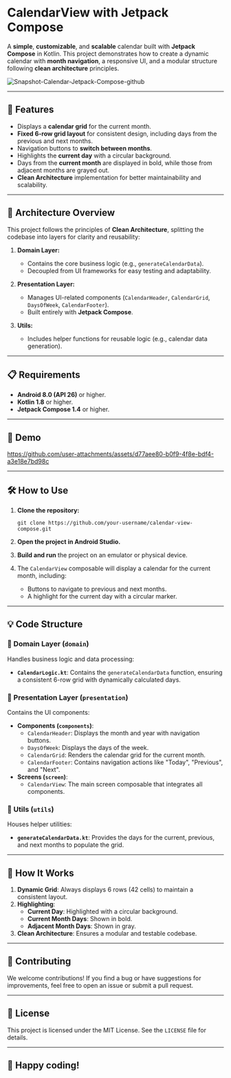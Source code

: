 # CalendarView with Jetpack Compose

A **simple**, **customizable**, and **scalable** calendar built with **Jetpack Compose** in Kotlin. This project demonstrates how to create a dynamic calendar with **month navigation**, a responsive UI, and a modular structure following **clean architecture** principles.

![Snapshot-Calendar-Jetpack-Compose-github](https://github.com/user-attachments/assets/8c08d600-a828-4a21-9467-7c11402f459c)

----------

## 🚀 **Features**

-   Displays a **calendar grid** for the current month.
-   **Fixed 6-row grid layout** for consistent design, including days from the previous and next months.
-   Navigation buttons to **switch between months**.
-   Highlights the **current day** with a circular background.
-   Days from the **current month** are displayed in bold, while those from adjacent months are grayed out.
-   **Clean Architecture** implementation for better maintainability and scalability.

----------

## 📂 **Architecture Overview**

This project follows the principles of **Clean Architecture**, splitting the codebase into layers for clarity and reusability:

1.  **Domain Layer:**
    
    -   Contains the core business logic (e.g., `generateCalendarData`).
    -   Decoupled from UI frameworks for easy testing and adaptability.
2.  **Presentation Layer:**
    
    -   Manages UI-related components (`CalendarHeader`, `CalendarGrid`, `DaysOfWeek`, `CalendarFooter`).
    -   Built entirely with **Jetpack Compose**.
3.  **Utils:**
    
    -   Includes helper functions for reusable logic (e.g., calendar data generation).

----------

## 📋 **Requirements**

-   **Android 8.0 (API 26)** or higher.
-   **Kotlin 1.8** or higher.
-   **Jetpack Compose 1.4** or higher.

----------

## 🎥 **Demo**

https://github.com/user-attachments/assets/d77aee80-b0f9-4f8e-bdf4-a3e18e7bd98c

----------

## 🛠 **How to Use**

1.  **Clone the repository:**
    

    

    
    `git clone https://github.com/your-username/calendar-view-compose.git` 
    
2.  **Open the project in Android Studio.**
    
3.  **Build and run** the project on an emulator or physical device.
    
4.  The `CalendarView` composable will display a calendar for the current month, including:
    
    -   Buttons to navigate to previous and next months.
    -   A highlight for the current day with a circular marker.

----------

## 💡 **Code Structure**

### 📂 Domain Layer (`domain`)

Handles business logic and data processing:

-   **`CalendarLogic.kt`**: Contains the `generateCalendarData` function, ensuring a consistent 6-row grid with dynamically calculated days.

### 📂 Presentation Layer (`presentation`)

Contains the UI components:

-   **Components (`components`)**:
    -   `CalendarHeader`: Displays the month and year with navigation buttons.
    -   `DaysOfWeek`: Displays the days of the week.
    -   `CalendarGrid`: Renders the calendar grid for the current month.
    -   `CalendarFooter`: Contains navigation actions like "Today", "Previous", and "Next".
-   **Screens (`screen`)**:
    -   `CalendarView`: The main screen composable that integrates all components.

### 📂 Utils (`utils`)

Houses helper utilities:

-   **`generateCalendarData.kt`**: Provides the days for the current, previous, and next months to populate the grid.

----------

## 🧪 **How It Works**

1.  **Dynamic Grid**: Always displays 6 rows (42 cells) to maintain a consistent layout.
2.  **Highlighting**:
    -   **Current Day**: Highlighted with a circular background.
    -   **Current Month Days**: Shown in bold.
    -   **Adjacent Month Days**: Shown in gray.
3.  **Clean Architecture**: Ensures a modular and testable codebase.

----------

## 🤝 **Contributing**

We welcome contributions! If you find a bug or have suggestions for improvements, feel free to open an issue or submit a pull request.

----------

## 📜 **License**

This project is licensed under the MIT License. See the `LICENSE` file for details.

----------

## 🎉 Happy coding!
